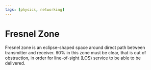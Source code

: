 ```yaml
---
tags: [physics, networking]
---
```


# Fresnel Zone

Fresnel zone is an eclipse-shaped space around direct path between transmitter
and receiver. 60% in this zone must be clear, that is out of obstruction, in
order for line-of-sight (LOS) service to be able to be delivered.
